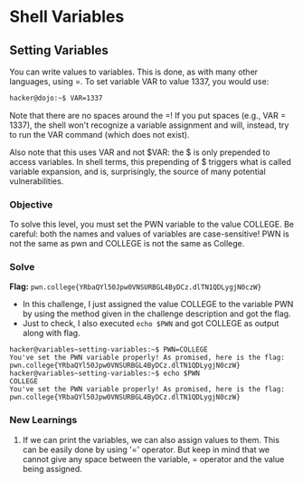 # Shell Variables

## Setting Variables
You can write values to variables. This is done, as with many other languages, using =. To set variable VAR to value 1337, you would use:

```bash
hacker@dojo:~$ VAR=1337
```

Note that there are no spaces around the =! If you put spaces (e.g., VAR = 1337), the shell won't recognize a variable assignment and will, instead, try to run the VAR command (which does not exist).

Also note that this uses VAR and not $VAR: the $ is only prepended to access variables. In shell terms, this prepending of $ triggers what is called variable expansion, and is, surprisingly, the source of many potential vulnerabilities.

### Objective 
To solve this level, you must set the PWN variable to the value COLLEGE. Be careful: both the names and values of variables are case-sensitive! PWN is not the same as pwn and COLLEGE is not the same as College.

### Solve
**Flag:** `pwn.college{YRbaQYl50Jpw0VNSURBGL4ByDCz.dlTN1QDLygjN0czW}`

- In this challenge, I just assigned the value COLLEGE to the variable PWN by using the method given in the challenge description and got the flag.
- Just to check, I also executed `echo $PWN` and got COLLEGE as output along with flag.

```
hacker@variables~setting-variables:~$ PWN=COLLEGE
You've set the PWN variable properly! As promised, here is the flag:
pwn.college{YRbaQYl50Jpw0VNSURBGL4ByDCz.dlTN1QDLygjN0czW}
hacker@variables~setting-variables:~$ echo $PWN
COLLEGE
You've set the PWN variable properly! As promised, here is the flag:
pwn.college{YRbaQYl50Jpw0VNSURBGL4ByDCz.dlTN1QDLygjN0czW}
```

### New Learnings
1. If we can print the variables, we can also assign values to them. This can be easily done by using '=' operator. But keep in mind that we cannot give any space between the variable, = operator and the value being assigned.
